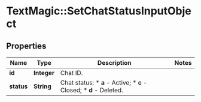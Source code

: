 # TextMagic::SetChatStatusInputObject

## Properties
Name | Type | Description | Notes
------------ | ------------- | ------------- | -------------
**id** | **Integer** | Chat ID. | 
**status** | **String** | Chat status:   * **a** - Active;   * **c** - Closed;   * **d** - Deleted.  | 


